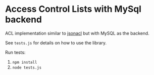 Access Control Lists with MySql backend
=======================================

ACL implementation similar to [jsonacl](https://github.com/gizur/jsonacl)
but with MySQL as the backend.

See `tests.js` for details on how to use the library.

Run tests:

1. `npm install`
2. `node tests.js`
